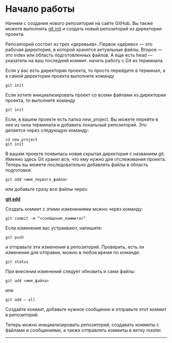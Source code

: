 # **Начало работы**

Начнем с создания нового репозитория на сайте GitHub. Вы также можете выполнить [git init](/git%20init.md) и создать новый репозиторий из директории проекта.

Репозиторий состоит из трех «деревьев». Первое «дерево» — это рабочая директория, в которой хранятся актуальные файлы. Второе — это index или область подготовленных файлов. А еще есть head — указатель на ваш последний коммит.
начать работу с Git из терминала.

Если у вас есть директория проекта, то просто перейдите в терминал, а в самой директории проекта выполните команду

````bash=
git init
````

Если хотите инициализировать проект со всеми файлами из директории проекта, то выполните команду

````bash=
git init
````

Если, в вашем проекте есть папка new_project. Вы можете перейти в нее из окна терминала и добавить локальный репозиторий. Это делается через следующую команду:

````bash=
cd new_project
git init
````

В вашем проекте появилась новая скрытая директория с названием.git. Именно здесь Git хранит все, что ему нужно для отслеживания проекта. Теперь вы можете последовательно добавлять файлы в область подготовки:

````bash=
git add <имя_первого_файла>
````

или добавьте сразу все файлы через:

**[git add](/git%20add.md)**

Создать коммит с этими изменениями можно через команду:

````bash=
git commit -m “<сообщение_коммита>”
````

Если изменения вас устраивают, напишите:

````bash=
git push
````

и отправьте эти изменения в репозиторий. Проверить, есть ли изменения для отправки, можно в любое время по команде:

````bash=
git status
````

При внесении изменений следует обновить и сами файлы:

````bash=
git add <имя_файла>
````

или

````bash=
git add — all
````

Создайте коммит, добавьте нужное сообщение и отправьте этот коммит в репозиторий.

Теперь можно инициализировать репозиторий, создавать коммиты с файлами и сообщениями, а также отправлять коммиты в ветку master.

___
